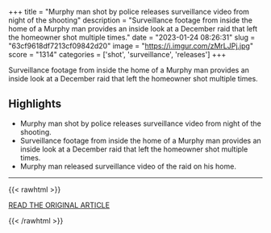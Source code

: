 +++
title = "Murphy man shot by police releases surveillance video from night of the shooting"
description = "Surveillance footage from inside the home of a Murphy man provides an inside look at a December raid that left the homeowner shot multiple times."
date = "2023-01-24 08:26:31"
slug = "63cf9618df7213cf09842d20"
image = "https://i.imgur.com/zMrLJPj.jpg"
score = "1314"
categories = ['shot', 'surveillance', 'releases']
+++

Surveillance footage from inside the home of a Murphy man provides an inside look at a December raid that left the homeowner shot multiple times.

## Highlights

- Murphy man shot by police releases surveillance video from night of the shooting.
- Surveillance footage from inside the home of a Murphy man provides an inside look at a December raid that left the homeowner shot multiple times.
- Murphy man released surveillance video of the raid on his home.

---

{{< rawhtml >}}
  <p class="article-category">
    <a target="_blank" href="https://wlos.com/news/local/cherokee-county-murphy-jason-harley-kloepfer-swat-man-shot-police-releases-surveillance-video-shooting-facebook-indian-police-department-sheriff">READ THE ORIGINAL ARTICLE</a>
  </p>
{{< /rawhtml >}}
